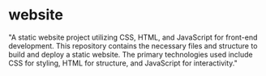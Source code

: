 # website

"A static website project utilizing CSS, HTML, and JavaScript for front-end development. This repository contains the necessary files and structure to build and deploy a static website. The primary technologies used include CSS for styling, HTML for structure, and JavaScript for interactivity."

